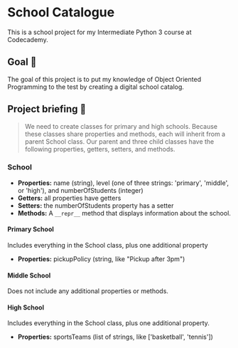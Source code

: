 # School Catalogue

This is a school project for my Intermediate Python 3 course at Codecademy. 

## Goal 🦾
The goal of this project is to put my knowledge of Object Oriented Programming to the test by creating a digital school catalog.

## Project briefing 📜

>We need to create classes for primary and high schools. 
>Because these classes share properties and methods, each will inherit from a parent School class. 
>Our parent and three child classes have the following properties, getters, setters, and methods.

### School
- **Properties:** name (string), level (one of three strings: 'primary', 'middle', or 'high'), and numberOfStudents (integer)
- **Getters:** all properties have getters
- **Setters:** the numberOfStudents property has a setter
- **Methods:** A `__repr__` method that displays information about the school.

#### Primary School
Includes everything in the School class, plus one additional property <br>
- **Properties:** pickupPolicy (string, like "Pickup after 3pm")

#### Middle School
Does not include any additional properties or methods. <br>

#### High School
Includes everything in the School class, plus one additional property.
- **Properties:** sportsTeams (list of strings, like ['basketball', 'tennis'])
